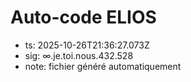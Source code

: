 # Auto-code ELIOS
- ts: 2025-10-26T21:36:27.073Z
- sig: ∞.je.toi.nous.432.528
- note: fichier généré automatiquement